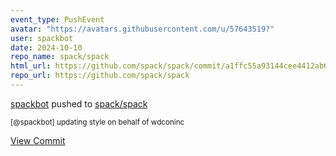 ```yaml
---
event_type: PushEvent
avatar: "https://avatars.githubusercontent.com/u/57643519?"
user: spackbot
date: 2024-10-10
repo_name: spack/spack
html_url: https://github.com/spack/spack/commit/a1ffc55a93144cee4412ab6c88af6d2a427dc2ea
repo_url: https://github.com/spack/spack
---
```


<a href='https://github.com/spackbot' target='_blank'>spackbot</a> pushed to <a href='https://github.com/spack/spack' target='_blank'>spack/spack</a>

<small>[@spackbot] updating style on behalf of wdconinc</small>

<a href='https://github.com/spack/spack/commit/a1ffc55a93144cee4412ab6c88af6d2a427dc2ea' target='_blank'>View Commit</a>